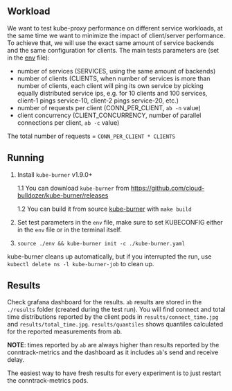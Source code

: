 ## Workload

We want to test kube-proxy performance on different service workloads, at the same time we want to minimize the 
impact of client/server performance. To achieve that, we will use the exact same amount of service backends and
the same configuration for clients.
The main tests parameters are (set in the [env](./env) file):
- number of services (SERVICES, using the same amount of backends)
- number of clients (CLIENTS, when number of services is more than number of clients, each client will ping its own service
by picking equally distributed service ips, e.g. for 10 clients and 100 services, 
client-1 pings service-10, client-2 pings service-20, etc.)
- number of requests per client (CONN_PER_CLIENT, `ab -n` value)
- client concurrency (CLIENT_CONCURRENCY, number of parallel connections per client, `ab -c` value)

The total number of requests = `CONN_PER_CLIENT * CLIENTS`

## Running

1. Install `kube-burner` v1.9.0+

   1.1 You can download `kube-burner` from https://github.com/cloud-bulldozer/kube-burner/releases

   1.2 You can build it from source [kube-burner](https://github.com/cloud-bulldozer/kube-burner/tree/main) with
   `make build`
2. Set test parameters in the `env` file, make sure to set KUBECONFIG either in the `env` file or in
the terminal itself.
3. `source ./env && kube-burner init -c ./kube-burner.yaml`

kube-burner cleans up automatically, but if you interrupted the run, use `kubectl delete ns -l kube-burner-job` to clean up.

## Results

Check grafana dashboard for the results. `ab` results are stored in the `./results` folder (created during the test run).
You will find connect and total time distributions reported by the client pods in `results/connect_time.jpg` and `results/total_time.jpg`.
`results/quantiles` shows quantiles calculated for the reported measurements from ab.

**NOTE**: times reported by `ab` are always higher than results reported by the conntrack-metrics and the dashboard
as it includes `ab`'s send and receive delay.

The easiest way to have fresh results for every experiment is to just restart the conntrack-metrics pods. 